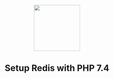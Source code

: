 <p align="center"><img width=150 src="https://upload.wikimedia.org/wikipedia/commons/6/64/Logo-redis.svg"></p>

<h1 align="center">Setup Redis with PHP 7.4</h1>
